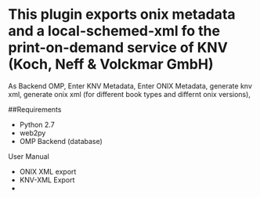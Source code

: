 # This plugin  exports onix metadata and a local-schemed-xml fo the print-on-demand service of  KNV (Koch, Neff & Volckmar GmbH)

As Backend OMP, 
Enter  KNV Metadata,
Enter ONIX Metadata, 
generate knv xml, 
generate onix xml (for different book types and differnt onix versions), 


##Requirements
 * Python 2.7 
 * web2py 
 * OMP Backend (database)
 
User Manual

*  ONIX XML export
*  KNV-XML Export
*  

